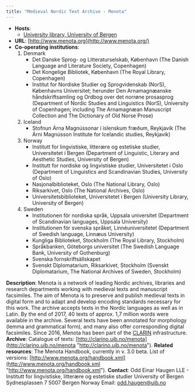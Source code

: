 ```yaml
---
title: "Medieval Nordic Text Archive - Menota"
---
```





* **Hosts**:
	+ [University library, University of Bergen](http://www.uib.no/ub "University library, University of Bergen")
* **URL**: [http://www.menota.org](http://www.menota.org/)
* **Co-operating institutions**:
	1. Denmark
		+ Det Danske Sprog- og Litteraturselskab, København (The Danish Language and Literature
		 Society, Copenhagen)
		+ Det Kongelige Bibliotek, København (The Royal Library, Copenhagen)
		+ Institut for Nordiske Studier og Sprogvidenskab (NorS), Københavns Universitet; herunder
		 Den Arnamagnæanske håndskriftsamling og Ordbog over det norrøne prosasprog (Department
		 of Nordic Studies and Linguistics (NorS), University of Copenhagen; including The
		 Arnamagnæan Manuscript Collection and The Dictionary of Old Norse Prose)
	2. Iceland
		+ Stofnun Árna Magnússonar í íslenskum fræðum, Reykjavík (The Árni Magnússon Institute
		 for Icelandic studies, Reykjavik)
	3. Norway
		+ Institutt for lingvistiske, litterære og estetiske studier, Universitetet i Bergen
		 (Department of Linguistic, Literary and Aesthetic Studies, University of Bergen)
		+ Institutt for nordiske og lingvistiske studier, Universitetet i Oslo (Department of
		 Linguistics and Scandinavian Studies, University of Oslo)
		+ Nasjonalbiblioteket, Oslo (The National Library, Oslo)
		+ Riksarkivet, Oslo (The National Archives, Oslo)
		+ Universitetsbiblioteket, Universitetet i Bergen (University Library, University of
		 Bergen)
	4. Sweden
		+ Institutionen för nordiska språk, Uppsala universitet (Department of Scandinavian
		 languages, Uppsala University)
		+ Institutionen för svenska språket, Linnéuniversitetet (Department of Swedish language,
		 Linnæus University)
		+ Kungliga Biblioteket, Stockholm (The Royal Library, Stockholm)
		+ Språkbanken, Göteborgs universitet (The Swedish Language Bank, University of Gothenburg)
		+ Svenska fornskriftsällskapet
		+ Svenskt Diplomatarium, Riksarkivet, Stockholm (Svenskt Diplomatarium, The National
		 Archives of Sweden, Stockholm)



**Description**:
Menota is a network of leading Nordic archives, libraries and research departments
 working with medieval texts and manuscript facsimiles. The aim of Menota is to preserve
 and publish medieval texts in digital form and to adapt and develop encoding standards
 necessary for this work. The archive accepts texts in the Nordic languages as well
 as in Latin. By the end of 2017, 40 texts of approx. 1,7 million words were available
 in the archive. Several texts have been annotated for morphology (lemma and grammatical
 form), and many also offer corresponding digital facsimiles. Since 2016, Menota has
 been part of the [CLARIN](https://www.clarin.eu/ "CLARIN") infrastructure.
**Archive**:
Catalogue of texts: [http://clarino.uib.no/menota](http://clarino.uib.no/menota "http://clarino.uib.no/menota").
**Related resources**:
The Menota Handbook, currently in v. 3.0 beta. List of versions: [http://www.menota.org/handbook.xml](http://www.menota.org/handbook.xml "http://www.menota.org/handbook.xml").
**Contact**:
Odd Einar Haugen
 LLE - Institutt for lingvistiske, litterære og estetiske studier
 University of Bergen
 Sydnesplassen 7
 5007 Bergen
 Norway
 Email: [odd.haugen@uib.no](mailto:odd.haugen@uib.no "odd.haugen@uib.no")

